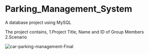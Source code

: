 # Parking_Management_System

A database project using MySQL

The project contains,
1.Project Title, Name and ID of Group Members 
2.Scenario

![car-parking-management-Final](https://user-images.githubusercontent.com/108008599/207929538-52c6e3b4-c04c-477d-aa19-35bfe0511743.png)
